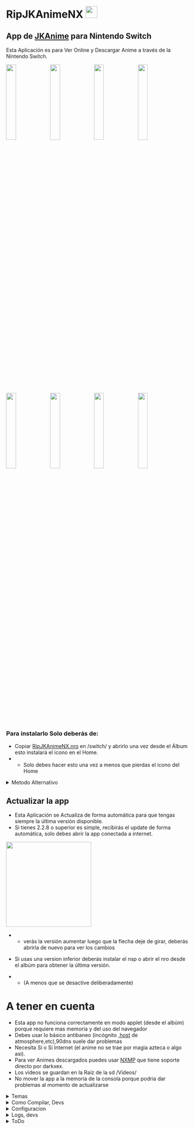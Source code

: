 # RipJKAnimeNX <img style="display:inline" src="Icon.jpg" width="32"/>
 App de [JKAnime](https://jkanime.net/) para Nintendo Switch
----------------------------------------
Esta Aplicación es para Ver Online y Descargar Anime a través de la Nintendo Switch.

<img src="ScreenShots/ScreenShots_1.jpg" width="23%"></img> <img src="ScreenShots/ScreenShots_2.jpg" width="23%"></img> <img src="ScreenShots/ScreenShots_3.jpg" width="23%"></img> <img src="ScreenShots/ScreenShots_4.jpg" width="23%"></img> <img src="ScreenShots/ScreenShots_5.jpg" width="23%"></img> <img src="ScreenShots/ScreenShots_6.jpg" width="23%"></img> <img src="ScreenShots/ScreenShots_7.jpg" width="23%"></img> <img src="ScreenShots/ScreenShots_8.jpg" width="23%"></img>



### Para instalarlo Solo deberás de:
* Copiar [RipJKAnimeNX.nro](/out/RipJKAnimeNX.nro?raw=true)  en /switch/ y abrirlo una vez desde el Álbum esto instalará el icono en el Home.
* * Solo debes hacer esto una vez a menos que pierdas el icono del Home 
<details>
  <summary>Metodo Alternativo</summary>
 <li> Copiar el archivo <a href="/out/RipJKAnimeNX[05B9DB505ABBE000][v0].nsp?raw=true">RipJKAnimeNX[05B9DB505ABBE000][v0].nsp</a>  en la SD.</li>
 <li> Instalar el RipJKAnimeNX[05B9DB505ABBE000][v0].nsp Con GoldLeaf o Awoo-installer</li>
</details>

## Actualizar la app
* Esta Aplicación se Actualiza de forma automática para que tengas siempre la última versión disponible.
* Si tienes 2.2.8 o superior es simple, recibirás el update de forma automática, solo debes abrir la app conectada a internet.
<img style="display:inline" src="ScreenShots/ScreenShots_3.jpg" width="232"/>

* * verás la versión aumentar luego que la flecha deje de girar, deberás abrirla de nuevo para ver los cambios
* Si usas una version inferior deberás instalar el nsp o abrir el nro desde el albúm para obtener la última versión.

* * (A menos que se desactive deliberadamente)
# A tener en cuenta
* Esta app no funciona correctamente en modo applet (desde el albúm) porque requiere mas memoria y del uso del navegador
* Debes usar lo básico antibaneo (incógnito ,[host](https://github.com/darkxex/RipJKAnimeNX/raw/master/romfs/default.txt) de atmosphere,etc),90dns suele dar problemas
* Necesita Sí o Sí Internet (el anime no se trae por magia azteca o algo asi).
* Para ver Animes descargados puedes usar [NXMP](https://github.com/proconsule/nxmp/releases) que tiene soporte directo por darkxex.
* Los videos se guardan en la Raíz de la sd /Videos/
* No mover la app a la memoria de la consola porque podria dar problemas al momento de actualizarse

<details>
  <summary>Temas</summary>
  
## Temas
* Los temas consisten de 3 ficheros ``background.jpg``, ``music.ogg`` y ``heart.png``
* * ``background.jpg`` Es una imagen de 1280x720px es el fondo que se usara
* * ``music.ogg`` Es la musica que sonara en el fondo el formato tiene que ser ogg
* * ``heart.png`` Es una imagen que se usa de puntero e icono, tiene 16x14px
* Estos ficheros deben estar en una carpeta, esta debe ser nombrada como desea ya que sera elnombre del tema
* *  Puestos en ``sdmc:/RipJKAnimeNX/theme``
* Ejemplo 
* * ``sdmc:/RipJKAnimeNX/theme/mytemacool/background.jpg``
* * ``sdmc:/RipJKAnimeNX/theme/mytemacool/music.ogg``
* * ``sdmc:/RipJKAnimeNX/theme/mytemacool/heart.png``
* Si uno de estos ficheros falta se usara el por defecto, sientete libre de experimentar
* Aqui tienes algunos ejemplos [Aqui](/imgs/theme)
  
</details>
<details>
  <summary>Como Compilar, Devs</summary>

## Compilar 
Esta app hace uso de [nspmini](https://github.com/StarDustCFW/nspmini) como librería
```sh
# Deberás usar los siguientes comandos para instalar nspmini en devkitpro
# ya q no viene de serie
git clone https://github.com/StarDustCFW/nspmini
make -C nspmini portlib

# Compilar NRO
make

# Compilar NRO y NSP
make NSP

``` 
</details>

<details>
  <summary>Configuracion</summary>

## Configuracion
* ``AutoUpdate``: Define si la app se actualizara automáticamente.
* ``Logs2File``: Define si la app Creara un fichero de logs incluso si no hay un error (NXlink tampoco recibirá nada).
* ``ReLaunch``: Define si la app debe Reiniciarse al actualizar.
* ``MountSD``: Define si la app usara ``sdmc:/RipJKAnimeNX/`` en ves de la nand.
* * ``1`` Si, ``0`` No.
* ``CDNURL``: Sobrescribe el dominio para la descarga de imágenes.
* ``author`` y ``repo``: se utilizan para calcular el link de descarga, ej ``"github.com/"+author+"/"+repo+"/releases"``.

* ``JK.config`` deberá estar ubicado en la raíz de la SD o en ``sdmc:/RipJKAnimeNX/JK.config`` para que sobrescriba la configuración por defecto

### Ejemplo
```json
{
 "AutoUpdate": 1,
 "Logs2File": 0,
 "ReLaunch": 0,
 "MountSD":0,
 "CDNURL":"cdn.jkdesu.com",
 "author":"darkxex",
 "repo": "RipJKAnimeNX"
}

```
</details>

<details>
  <summary>Logs, devs</summary>

## LOGS
* La app crea automaticamente un fichero JK.log en la SD
* * solo si hay un error y es abierta desde su nsp,
* * de Lo contrario los logs van la consola de NxLink
* ``Logs2File``: Define si la app Creara un fichero de logs forzado
	
</details>




<details>
  <summary>ToDo</summary>
 
## ToDo
- [x] **Gestor de Pieles**
- [ ] **Gestionar la UI de forma mas simple**
- [ ] **Sección de ajustes**
- [ ] **Integrar un reproductor interno**
- [ ] **Utilizar OpenGL**
- [ ] **Que la app no se congele al usar el navegador**
### Done 
- [x] **Crear Salvas de Usuario si no existen**
- [x] **Agregar slideshow**
- [x] **Agregar sección de recomendados**
- [x] **Gestionar la interfaz de decargas**
- [x] **Cargar luego del vector #30**
- [x] **Agregar Eliminar Cache**
- [x] **Añadir Sección de Programación semanal**
- [x] **Agregar un Historial**
- [x] **Crear un Auto Actualizador**
- [x] **Auto instalar el nsp cuando se actualizá**
- [x] **Hacer una lista de imágenes en lugar de plana**
</details>

